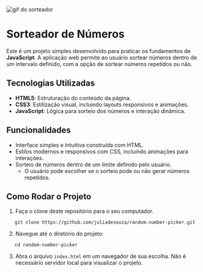 ![gif do sorteador](./assets/images/random-number-picker.gif)

# Sorteador de Números

Este é um projeto simples desenvolvido para praticar os fundamentos de **JavaScript**. A aplicação web permite ao usuário sortear números dentro de um intervalo definido, com a opção de sortear números repetidos ou não.

## Tecnologias Utilizadas

- **HTML5**: Estruturação do conteúdo da página.
- **CSS3**: Estilização visual, incluindo layouts responsivos e animações.
- **JavaScript**: Lógica para sorteio dos números e interação dinâmica.

## Funcionalidades

- Interface simples e intuitiva construída com HTML.
- Estilos modernos e responsivos com CSS, incluindo animações para interações.
- Sorteio de números dentro de um limite definido pelo usuário.
  - O usuário pode escolher se o sorteio pode ou não gerar números repetidos.
  
## Como Rodar o Projeto

1. Faça o clone deste repositório para o seu computador.
```
   git clone https://github.com/juliadesouza/random-number-picker.git
```
2. Navegue até o diretório do projeto:
```
   cd random-number-picker
```
3. Abra o arquivo `index.html` em um navegador de sua escolha. Não é necessário servidor local para visualizar o projeto.
